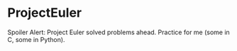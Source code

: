 # ProjectEuler
Spoiler Alert:  Project Euler solved problems ahead.  Practice for me (some in C, some in Python).
